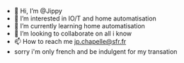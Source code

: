 - 👋 Hi, I’m @Jippy
- 👀 I’m interested in IO/T and home automatisation
- 🌱 I’m currently learning home automatisation
- 💞️ I’m looking to collaborate on all i know
- 📫 How to reach me jp.chapelle@sfr.fr
- sorry i'm only french and be indulgent for my transation
